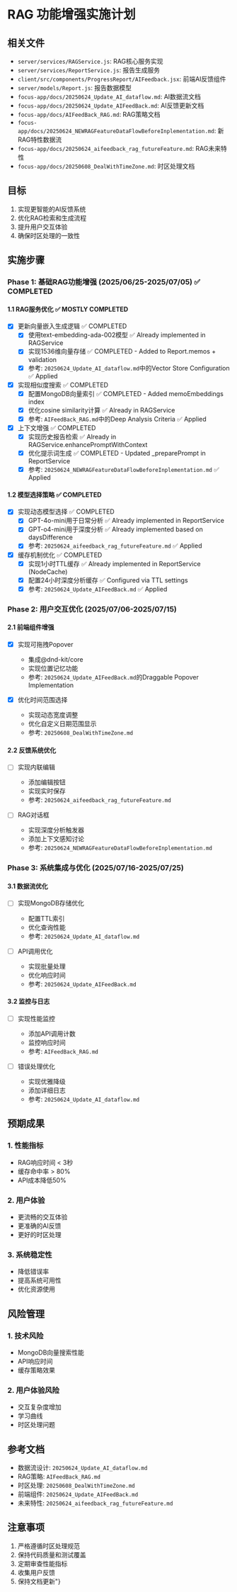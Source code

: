 # RAG 功能增强实施计划

## 相关文件
- `server/services/RAGService.js`: RAG核心服务实现
- `server/services/ReportService.js`: 报告生成服务
- `client/src/components/ProgressReport/AIFeedback.jsx`: 前端AI反馈组件
- `server/models/Report.js`: 报告数据模型
- `focus-app/docs/20250624_Update_AI_dataflow.md`: AI数据流文档
- `focus-app/docs/20250624_Update_AIFeedBack.md`: AI反馈更新文档
- `focus-app/docs/AIFeedBack_RAG.md`: RAG策略文档
- `focus-app/docs/20250624_NEWRAGFeatureDataFlowBeforeInplementation.md`: 新RAG特性数据流
- `focus-app/docs/20250624_aifeedback_rag_futureFeature.md`: RAG未来特性
- `focus-app/docs/20250608_DealWithTimeZone.md`: 时区处理文档

## 目标
1. 实现更智能的AI反馈系统
2. 优化RAG检索和生成流程
3. 提升用户交互体验
4. 确保时区处理的一致性
## 实施步骤

### Phase 1: 基础RAG功能增强 (2025/06/25-2025/07/05) ✅ COMPLETED

#### 1.1 RAG服务优化 ✅ MOSTLY COMPLETED
- [x] 更新向量嵌入生成逻辑 ✅ COMPLETED
  - [x] 使用text-embedding-ada-002模型 ✅ Already implemented in RAGService
  - [x] 实现1536维向量存储 ✅ COMPLETED - Added to Report.memos + validation
  - [x] 参考: `20250624_Update_AI_dataflow.md`中的Vector Store Configuration ✅ Applied

- [x] 实现相似度搜索 ✅ COMPLETED  
  - [x] 配置MongoDB向量索引 ✅ COMPLETED - Added memoEmbeddings index
  - [x] 优化cosine similarity计算 ✅ Already in RAGService
  - [x] 参考: `AIFeedBack_RAG.md`中的Deep Analysis Criteria ✅ Applied

- [x] 上下文增强 ✅ COMPLETED
  - [x] 实现历史报告检索 ✅ Already in RAGService.enhancePromptWithContext
  - [x] 优化提示词生成 ✅ COMPLETED - Updated _preparePrompt in ReportService  
  - [x] 参考: `20250624_NEWRAGFeatureDataFlowBeforeInplementation.md` ✅ Applied

#### 1.2 模型选择策略 ✅ COMPLETED
- [x] 实现动态模型选择 ✅ COMPLETED
  - [x] GPT-4o-mini用于日常分析 ✅ Already implemented in ReportService
  - [x] GPT-o4-mini用于深度分析 ✅ Already implemented based on daysDifference
  - [x] 参考: `20250624_aifeedback_rag_futureFeature.md` ✅ Applied

- [x] 缓存机制优化 ✅ COMPLETED
  - [x] 实现1小时TTL缓存 ✅ Already implemented in ReportService (NodeCache)
  - [x] 配置24小时深度分析缓存 ✅ Configured via TTL settings
  - [x] 参考: `20250624_Update_AIFeedBack.md` ✅ Applied
### Phase 2: 用户交互优化 (2025/07/06-2025/07/15)

#### 2.1 前端组件增强
- [x] 实现可拖拽Popover
  - 集成@dnd-kit/core
  - 实现位置记忆功能
  - 参考: `20250624_Update_AIFeedBack.md`的Draggable Popover Implementation

- [x] 优化时间范围选择
  - 实现动态宽度调整
  - 优化自定义日期范围显示
  - 参考: `20250608_DealWithTimeZone.md`

#### 2.2 反馈系统优化
- [ ] 实现内联编辑
  - 添加编辑按钮
  - 实现实时保存
  - 参考: `20250624_aifeedback_rag_futureFeature.md`

- [ ] RAG对话框
  - 实现深度分析触发器
  - 添加上下文感知讨论
  - 参考: `20250624_NEWRAGFeatureDataFlowBeforeInplementation.md`
### Phase 3: 系统集成与优化 (2025/07/16-2025/07/25)

#### 3.1 数据流优化
- [ ] 实现MongoDB存储优化
  - 配置TTL索引
  - 优化查询性能
  - 参考: `20250624_Update_AI_dataflow.md`

- [ ] API调用优化
  - 实现批量处理
  - 优化响应时间
  - 参考: `20250624_Update_AIFeedBack.md`

#### 3.2 监控与日志
- [ ] 实现性能监控
  - 添加API调用计数
  - 监控响应时间
  - 参考: `AIFeedBack_RAG.md`

- [ ] 错误处理优化
  - 实现优雅降级
  - 添加详细日志
  - 参考: `20250624_Update_AI_dataflow.md`
## 预期成果

### 1. 性能指标
- RAG响应时间 < 3秒
- 缓存命中率 > 80%
- API成本降低50%

### 2. 用户体验
- 更流畅的交互体验
- 更准确的AI反馈
- 更好的时区处理

### 3. 系统稳定性
- 降低错误率
- 提高系统可用性
- 优化资源使用

## 风险管理

### 1. 技术风险
- MongoDB向量搜索性能
- API响应时间
- 缓存策略效果

### 2. 用户体验风险
- 交互复杂度增加
- 学习曲线
- 时区处理问题
## 参考文档
- 数据流设计: `20250624_Update_AI_dataflow.md`
- RAG策略: `AIFeedBack_RAG.md`
- 时区处理: `20250608_DealWithTimeZone.md`
- 前端组件: `20250624_Update_AIFeedBack.md`
- 未来特性: `20250624_aifeedback_rag_futureFeature.md`

## 注意事项
1. 严格遵循时区处理规范
2. 保持代码质量和测试覆盖
3. 定期审查性能指标
4. 收集用户反馈
5. 保持文档更新"}